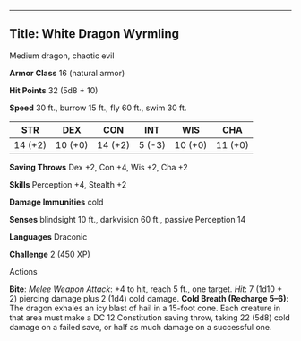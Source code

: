 -------------------------
Title: White Dragon Wyrmling
-------------------------


Medium dragon, chaotic evil

**Armor Class** 16 (natural armor)

**Hit Points** 32 (5d8 + 10)

**Speed** 30 ft., burrow 15 ft., fly 60 ft., swim 30 ft.

  STR    | DEX     | CON     | INT     | WIS     | CHA
  ---------|---------|---------|--------|---------|---------
  | 14 (+2)   | 10 (+0)   | 14 (+2)   | 5 (-3)   | 10 (+0)   | 11 (+0)

**Saving Throws** Dex +2, Con +4, Wis +2, Cha +2

**Skills** Perception +4, Stealth +2

**Damage Immunities** cold

**Senses** blindsight 10 ft., darkvision 60 ft., passive Perception 14

**Languages** Draconic

**Challenge** 2 (450 XP)


Actions

**Bite**: *Melee Weapon Attack*: +4 to hit, reach 5 ft., one target.
    *Hit*: 7 (1d10 + 2) piercing damage plus 2 (1d4) cold damage.
**Cold Breath (Recharge 5–6)**: The dragon exhales an icy blast of
    hail in a 15-foot cone. Each creature in that area must make a DC 12
    Constitution saving throw, taking 22 (5d8) cold damage on a failed
    save, or half as much damage on a successful one.

